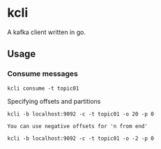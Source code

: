 # kcli
A kafka client written in go.

## Usage
### Consume messages
```
kcli consume -t topic01
```

Specifying offsets and partitions
```
kcli -b localhost:9092 -c -t topic01 -o 20 -p 0

You can use negative offsets for 'n from end'

kcli -b localhost:9092 -c -t topic01 -o -2 -p 0
```
